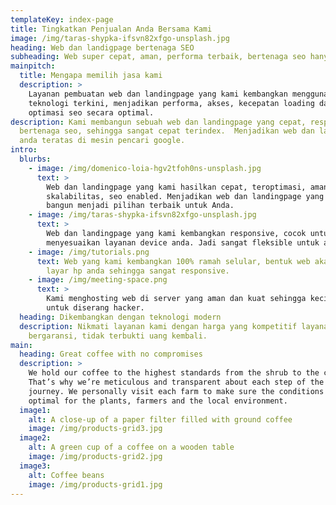 ```yaml
---
templateKey: index-page
title: Tingkatkan Penjualan Anda Bersama Kami
image: /img/taras-shypka-ifsvn82xfgo-unsplash.jpg
heading: Web dan landigpage bertenaga SEO
subheading: Web super cepat, aman, performa terbaik, bertenaga seo hanya 100 ribu perbulan
mainpitch:
  title: Mengapa memilih jasa kami
  description: >
    Layanan pembuatan web dan landingpage yang kami kembangkan menggunakan
    teknologi terkini, menjadikan performa, akses, kecepatan loading dan
    optimasi seo secara optimal.
description: Kami membangun sebuah web dan landingpage yang cepat, responsif,
  bertenaga seo, sehingga sangat cepat terindex.  Menjadikan web dan landingpage
  anda teratas di mesin pencari google.
intro:
  blurbs:
    - image: /img/domenico-loia-hgv2tfoh0ns-unsplash.jpg
      text: >
        Web dan landingpage yang kami hasilkan cepat, teroptimasi, aman,
        skalabilitas, seo enabled. Menjadikan web dan landingpage yang kami
        bangun menjadi pilihan terbaik untuk Anda.
    - image: /img/taras-shypka-ifsvn82xfgo-unsplash.jpg
      text: >
        Web dan landingpage yang kami kembangkan responsive, cocok untuk mobile,
        menyesuaikan layanan device anda. Jadi sangat fleksible untuk anda.
    - image: /img/tutorials.png
      text: Web yang kami kembangkan 100% ramah selular, bentuk web akan menyesuiakan
        layar hp anda sehingga sangat responsive.
    - image: /img/meeting-space.png
      text: >
        Kami menghosting web di server yang aman dan kuat sehingga kecil sekali
        untuk diserang hacker.
  heading: Dikembangkan dengan teknologi modern
  description: Nikmati layanan kami dengan harga yang kompetitif layanan optimal
    bergaransi, tidak terbukti uang kembali.
main:
  heading: Great coffee with no compromises
  description: >
    We hold our coffee to the highest standards from the shrub to the cup.
    That’s why we’re meticulous and transparent about each step of the coffee’s
    journey. We personally visit each farm to make sure the conditions are
    optimal for the plants, farmers and the local environment.
  image1:
    alt: A close-up of a paper filter filled with ground coffee
    image: /img/products-grid3.jpg
  image2:
    alt: A green cup of a coffee on a wooden table
    image: /img/products-grid2.jpg
  image3:
    alt: Coffee beans
    image: /img/products-grid1.jpg
---
```

